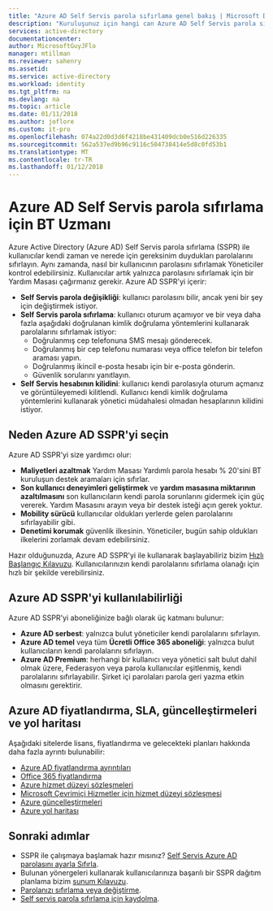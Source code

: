 ```yaml
---
title: "Azure AD Self Servis parola sıfırlama genel bakış | Microsoft Docs"
description: "Kuruluşunuz için hangi can Azure AD Self Servis parola sıfırlama musunuz?"
services: active-directory
documentationcenter: 
author: MicrosoftGuyJFlo
manager: mtillman
ms.reviewer: sahenry
ms.assetid: 
ms.service: active-directory
ms.workload: identity
ms.tgt_pltfrm: na
ms.devlang: na
ms.topic: article
ms.date: 01/11/2018
ms.author: joflore
ms.custom: it-pro
ms.openlocfilehash: 074a22d0d3d6f4218be431409dcb0e516d226335
ms.sourcegitcommit: 562a537ed9b96c9116c504738414e5d8c0fd53b1
ms.translationtype: MT
ms.contentlocale: tr-TR
ms.lasthandoff: 01/12/2018
---
```

# <a name="azure-ad-self-service-password-reset-for-the-it-professional"></a>Azure AD Self Servis parola sıfırlama için BT Uzmanı

Azure Active Directory (Azure AD) Self Servis parola sıfırlama (SSPR) ile kullanıcılar kendi zaman ve nerede için gereksinim duydukları parolalarını sıfırlayın. Aynı zamanda, nasıl bir kullanıcının parolasını sıfırlamak Yöneticiler kontrol edebilirsiniz. Kullanıcılar artık yalnızca parolasını sıfırlamak için bir Yardım Masası çağırmanız gerekir. Azure AD SSPR'yi içerir:

* **Self Servis parola değişikliği**: kullanıcı parolasını bilir, ancak yeni bir şey için değiştirmek istiyor.
* **Self Servis parola sıfırlama**: kullanıcı oturum açamıyor ve bir veya daha fazla aşağıdaki doğrulanan kimlik doğrulama yöntemlerini kullanarak parolalarını sıfırlamak istiyor:
   * Doğrulanmış cep telefonuna SMS mesajı gönderecek.
   * Doğrulanmış bir cep telefonu numarası veya office telefon bir telefon araması yapın.
   * Doğrulanmış ikincil e-posta hesabı için bir e-posta gönderin.
   * Güvenlik sorularını yanıtlayın.
* **Self Servis hesabının kilidini**: kullanıcı kendi parolasıyla oturum açmanız ve görüntüleyemedi kilitlendi. Kullanıcı kendi kimlik doğrulama yöntemlerini kullanarak yönetici müdahalesi olmadan hesaplarının kilidini istiyor.

## <a name="why-choose-azure-ad-sspr"></a>Neden Azure AD SSPR'yi seçin

Azure AD SSPR'yi size yardımcı olur:

* **Maliyetleri azaltmak** Yardım Masası Yardımlı parola hesabı % 20'sini BT kuruluşun destek aramaları için sıfırlar. 
* **Son kullanıcı deneyimleri geliştirmek** ve **yardım masasına miktarının azaltılmasını** son kullanıcıların kendi parola sorunlarını gidermek için güç vererek. Yardım Masasını arayın veya bir destek isteği açın gerek yoktur.
* **Mobility sürücü** kullanıcılar oldukları yerlerde gelen parolalarını sıfırlayabilir gibi.
* **Denetimi korumak** güvenlik ilkesinin. Yöneticiler, bugün sahip oldukları ilkelerini zorlamak devam edebilirsiniz.

Hazır olduğunuzda, Azure AD SSPR'yi ile kullanarak başlayabiliriz bizim [Hızlı Başlangıç Kılavuzu](active-directory-passwords-getting-started.md). Kullanıcılarınızın kendi parolalarını sıfırlama olanağı için hızlı bir şekilde verebilirsiniz.

## <a name="azure-ad-sspr-availability"></a>Azure AD SSPR'yi kullanılabilirliği

Azure AD SSPR'yi aboneliğinize bağlı olarak üç katmanı bulunur:

* **Azure AD serbest**: yalnızca bulut yöneticiler kendi parolalarını sıfırlayın.
* **Azure AD temel** veya tüm **Ücretli Office 365 aboneliği**: yalnızca bulut kullanıcıların kendi parolalarını sıfırlayın.
* **Azure AD Premium**: herhangi bir kullanıcı veya yönetici salt bulut dahil olmak üzere, Federasyon veya parola kullanıcılar eşitlenmiş, kendi parolalarını sıfırlayabilir. Şirket içi parolaları parola geri yazma etkin olmasını gerektirir.

## <a name="azure-ad-pricing-sla-updates-and-roadmap"></a>Azure AD fiyatlandırma, SLA, güncelleştirmeleri ve yol haritası

Aşağıdaki sitelerde lisans, fiyatlandırma ve gelecekteki planları hakkında daha fazla ayrıntı bulunabilir:

* [Azure AD fiyatlandırma ayrıntıları](https://azure.microsoft.com/pricing/details/active-directory/)
* [Office 365 fiyatlandırma](https://products.office.com/compare-all-microsoft-office-products?tab=2)
* [Azure hizmet düzeyi sözleşmeleri](https://azure.microsoft.com/support/legal/sla/)
* [Microsoft Çevrimiçi Hizmetler için hizmet düzeyi sözleşmesi](http://go.microsoft.com/fwlink/?LinkID=272026&clcid=0x409)
* [Azure güncelleştirmeleri](https://azure.microsoft.com/updates/)
* [Azure yol haritası](https://www.microsoft.com/cloud-platform/roadmap-recently-available)

## <a name="next-steps"></a>Sonraki adımlar

* SSPR ile çalışmaya başlamak hazır mısınız? [Self Servis Azure AD parolasını ayarla Sıfırla](active-directory-passwords-getting-started.md).
* Bulunan yönergeleri kullanarak kullanıcılarınıza başarılı bir SSPR dağıtım planlama bizim [sunum Kılavuzu](active-directory-passwords-best-practices.md).
* [Parolanızı sıfırlama veya değiştirme](active-directory-passwords-update-your-own-password.md).
* [Self servis parola sıfırlama için kaydolma](active-directory-passwords-reset-register.md).
